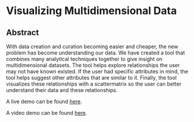 # Visualizing Multidimensional Data

## Abstract
With data creation and curation becoming easier and cheaper, the new problem has become understanding our data. We have created a tool that combines many analytical techniques together to give insight on multidimensional datasets. The tool helps explore relationships the user may not have known existed. If the user had specific attributes in mind, the tool helps suggest other attributes that are similar to it. Finally, the tool visualizes these relationships with a scattermatrix so the user can better understand their data and these relationships. 

A live demo can be found [here](http://NYU-CS6313-Projects.github.io/Visualizing-Multidimensional-Data/).

A video demo can be found [here](https://vimeo.com/128109250).